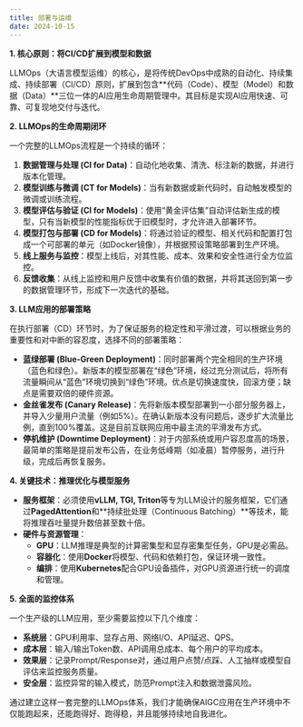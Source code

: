 ```yaml
---
title: 部署与运维
date: 2024-10-15 
---
```


**1. 核心原则：将CI/CD扩展到模型和数据**

LLMOps（大语言模型运维）的核心，是将传统DevOps中成熟的自动化、持续集成、持续部署（CI/CD）原则，扩展到包含**代码（Code）、模型（Model）和数据（Data）**三位一体的AI应用生命周期管理中。其目标是实现AI应用快速、可靠、可复现地交付与迭代。

**2. LLMOps的生命周期闭环**

一个完整的LLMOps流程是一个持续的循环：

1. **数据管理与处理 (CI for Data)**：自动化地收集、清洗、标注新的数据，并进行版本化管理。
2. **模型训练与微调 (CT for Models)**：当有新数据或新代码时，自动触发模型的微调或训练流程。
3. **模型评估与验证 (CI for Models)**：使用“黄金评估集”自动评估新生成的模型，只有当新模型的性能指标优于旧模型时，才允许进入部署环节。
4. **模型打包与部署 (CD for Models)**：将通过验证的模型、相关代码和配置打包成一个可部署的单元（如Docker镜像），并根据预设策略部署到生产环境。
5. **线上服务与监控**：模型上线后，对其性能、成本、效果和安全性进行全方位监控。
6. **反馈收集**：从线上监控和用户反馈中收集有价值的数据，并将其送回到第一步的数据管理环节，形成下一次迭代的基础。

**3. LLM应用的部署策略**

在执行部署（CD）环节时，为了保证服务的稳定性和平滑过渡，可以根据业务的重要性和对中断的容忍度，选择不同的部署策略：

+ **蓝绿部署 (Blue-Green Deployment)**：同时部署两个完全相同的生产环境（蓝色和绿色）。新版本的模型部署在“绿色”环境，经过充分测试后，将所有流量瞬间从“蓝色”环境切换到“绿色”环境。优点是切换速度快，回滚方便；缺点是需要双倍的硬件资源。
+ **金丝雀发布 (Canary Release)**：先将新版本模型部署到一小部分服务器上，并导入少量用户流量（例如5%）。在确认新版本没有问题后，逐步扩大流量比例，直到100%覆盖。这是目前互联网应用中最主流的平滑发布方式。
+ **停机维护 (Downtime Deployment)**：对于内部系统或用户容忍度高的场景，最简单的策略是提前发布公告，在业务低峰期（如凌晨）暂停服务，进行升级，完成后再恢复服务。

**4. 关键技术：推理优化与模型服务**

+ **服务框架**：必须使用**vLLM, TGI, Triton**等专为LLM设计的服务框架，它们通过**PagedAttention**和**持续批处理（Continuous Batching）**等技术，能将推理吞吐量提升数倍甚至数十倍。
+ **硬件与资源管理**：
    - **GPU**：LLM推理是典型的计算密集型和显存密集型任务，GPU是必需品。
    - **容器化**：使用**Docker**将模型、代码和依赖打包，保证环境一致性。
    - **编排**：使用**Kubernetes**配合GPU设备插件，对GPU资源进行统一的调度和管理。

**5. 全面的监控体系**

一个生产级的LLM应用，至少需要监控以下几个维度：

+ **系统层**：GPU利用率、显存占用、网络I/O、API延迟、QPS。
+ **成本层**：输入/输出Token数、API调用总成本、每个用户的平均成本。
+ **效果层**：记录Prompt/Response对，通过用户点赞/点踩、人工抽样或模型自评估来监控服务质量。
+ **安全层**：监控异常的输入模式，防范Prompt注入和数据泄露风险。

通过建立这样一套完整的LLMOps体系，我们才能确保AIGC应用在生产环境中不仅能跑起来，还能跑得好、跑得稳，并且能够持续地自我进化。

